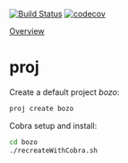 [![Build Status](https://mchirico.visualstudio.com/proj/_apis/build/status/mchirico.proj?branchName=master)](https://mchirico.visualstudio.com/proj/_build/latest?definitionId=5&branchName=master)
[![codecov](https://codecov.io/gh/mchirico/proj/branch/master/graph/badge.svg)](https://codecov.io/gh/mchirico/proj)

[Overview](https://mchirico.visualstudio.com/proj)
# proj

Create a default project *bozo*:

```bash
proj create bozo

```

Cobra setup and install:

```bash
cd bozo
./recreateWithCobra.sh

```
